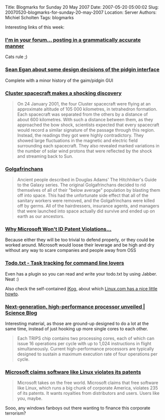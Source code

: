 Title: Blogmarks for Sunday 20 May 2007
Date: 2007-05-20 05:00:02
Slug: 20070520-blogmarks-for-sunday-20-may-2007
Location: Server
Authors: Michiel Scholten
Tags: blogmarks

<p>Interesting links of this week:</p>
<h3><a href="http://itre.cis.upenn.edu/~myl/languagelog/archives/004508.html">I'm in your forum... posting in a grammatically accurate manner</a></h3>
<p>Cats rule ;)</p>
<h3><a href="http://www.pidgin.im/~seanegan/cgi-bin/pyblosxom.cgi/momentum">Sean Egan about some design decisions of the pidgin interface</a></h3>
<p>Complete with a minor history of the gaim/pidgin GUI</p>
<h3><a href="http://www.physorg.com/news98367923.html">Cluster spacecraft makes a shocking discovery</a></h3>
<blockquote><p>On 24 January 2001, the four Cluster spacecraft were flying at an approximate altitude of 105 000 kilometres, in tetrahedron formation. Each spacecraft was separated from the others by a distance of about 600 kilometres. With such a distance between them, as they approached the bow shock, scientists expected that every spacecraft would record a similar signature of the passage through this region. Instead, the readings they got were highly contradictory. They showed large fluctuations in the magnetic and electric field surrounding each spacecraft. They also revealed marked variations in the number of solar wind protons that were reflected by the shock and streaming back to Sun.</p></blockquote>
<h3><a href="http://everything2.com/index.pl?node=Golgafrinchans">Golgafrinchans</a></h3>
<blockquote><p>Ancient people described in Douglas Adams' The Hitchhiker's Guide to the Galaxy series. The original Golgafrinchans decided to rid themselves of all of their "below average" population by blasting them off into space. This had the unfortunate side effect that all of the sanitary workers were removed, and the Golgafrinchans were killed off by germs. All of the hairdressers, insurance agents, and managers that were launched into space actually did survive and ended up on earth as our ancestors.</p></blockquote>
<h3><a href="http://neosmart.net/blog/2007/microsoft-linux-patent-violations/">Why Microsoft Won't ID Patent Violations...</a></h3>
<p>Because either they will be too trivial to defend properly, or they could be worked around. Microsoft would loose their leverage and be high and dry without any way to scare companies and people away from OSS</p>
<h3><a href="http://todotxt.com/">Todo.txt - Task tracking for command line lovers</a></h3>
<p>Even has a plugin so you can read and write your todo.txt by using Jabber. Neat :)</p>

<p>Also check the self-contained <a href="http://www.henspace.co.uk/ikog/">iKog</a>, about which <a href="http://applications.linux.com/article.pl?sid=07/04/23/1954251">Linux.com has a nice little howto</a>.</p>
<h3><a href="http://www.scienceblog.com/cms/next-generation-high-performance-processor-unveiled-13080.html">Next-generation, high-performance processor unveiled | Science Blog</a></h3>
<p>Interesting material, as those are ground-up designed to do a lot at the same time, instead of just hooking up more single cores to each other.</p>

<blockquote><p>Each TRIPS chip contains two processing cores, each of which can issue 16 operations per cycle with up to 1,024 instructions in flight simultaneously. Current high-performance processors are typically designed to sustain a maximum execution rate of four operations per cycle.</p></blockquote>
<h3><a href="http://money.cnn.com/magazines/fortune/fortune_archive/2007/05/28/100033867/index.htm">Microsoft claims software like Linux violates its patents</a></h3>
<blockquote><p>Microsoft takes on the free world. Microsoft claims that free software like Linux, which runs a big chunk of corporate America, violates 235 of its patents. It wants royalties from distributors and users. Users like you, maybe.</p></blockquote>

<p>Sooo, any windows fanboys out there wanting to finance this corporate terrorism?</p>
